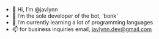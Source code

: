 - 👋 Hi, I’m @javlynn
- 🤖 I’m the sole developer of the bot, 'bonk'
- 🌱 I’m currently learning a lot of programming languages
- 📫 for business inquiries email, javlynn.dev@gmail.com

<!---
javlynn/javlynn is a ✨ special ✨ repository because its `README.md` (this file) appears on your GitHub profile.
You can click the Preview link to take a look at your changes.
--->
